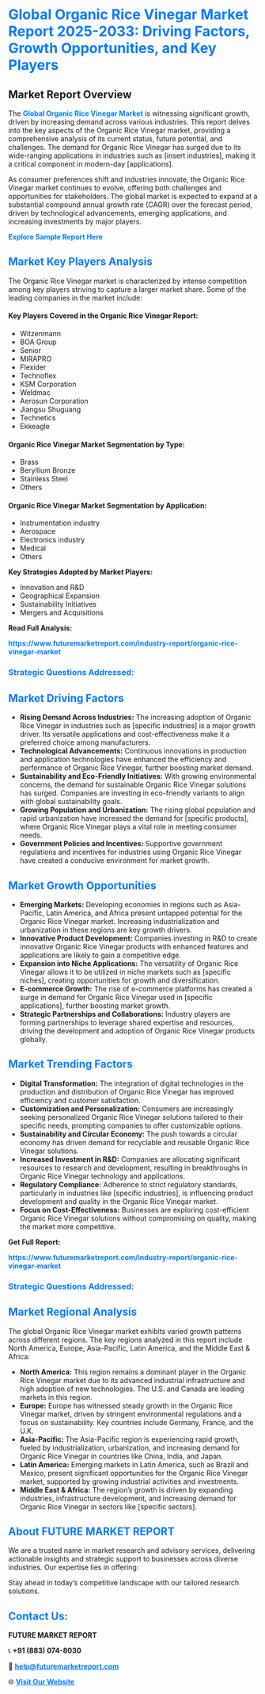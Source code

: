 <h1 style="color: #007BFF;">Global Organic Rice Vinegar Market Report 2025-2033: Driving Factors, Growth Opportunities, and Key Players</h1>

<section id="overview">
<h2>Market Report Overview</h2>
<p>The <a href="https://www.futuremarketreport.com/industry-report/organic-rice-vinegar-market" style="color: #007BFF; text-decoration: none;"><strong>Global Organic Rice Vinegar Market</strong></a> is witnessing significant growth, driven by increasing demand across various industries. This report delves into the key aspects of the Organic Rice Vinegar market, providing a comprehensive analysis of its current status, future potential, and challenges. The demand for Organic Rice Vinegar has surged due to its wide-ranging applications in industries such as [insert industries], making it a critical component in modern-day [applications].</p>
<p>As consumer preferences shift and industries innovate, the Organic Rice Vinegar market continues to evolve, offering both challenges and opportunities for stakeholders. The global market is expected to expand at a substantial compound annual growth rate (CAGR) over the forecast period, driven by technological advancements, emerging applications, and increasing investments by major players.</p>
</section>

<section id="overview">
<p><a href="https://www.futuremarketreport.com/request-sample/reportId=37489" style="color: #007BFF; text-decoration: none;"><strong>Explore Sample Report Here</strong></a></p>
</section>

<section id="key-players">
<h2 style="color: #007BFF;">Market Key Players Analysis</h2>
<p>The Organic Rice Vinegar market is characterized by intense competition among key players striving to capture a larger market share. Some of the leading companies in the market include:</p>
<h4>Key Players Covered in the Organic Rice Vinegar Report:</h4>
<ul><li>Witzenmann</li><li>BOA Group</li><li>Senior</li><li>MIRAPRO</li><li>Flexider</li><li>Technoflex</li><li>KSM Corporation</li><li>Weldmac</li><li>Aerosun Corporation</li><li>Jiangsu Shuguang</li><li>Technetics</li><li>Ekkeagle</li></ul>
<h4>Organic Rice Vinegar Market Segmentation by Type:</h4>
<ul><li>Brass</li><li>Beryllium Bronze</li><li>Stainless Steel</li><li>Others</li></ul>

<h4>Organic Rice Vinegar Market Segmentation by Application:</h4>
<ul><li>Instrumentation industry</li><li>Aerospace</li><li>Electronics industry</li><li>Medical</li><li>Others</li></ul>
<p><strong>Key Strategies Adopted by Market Players:</strong></p>
<ul>
<li>Innovation and R&D</li>
<li>Geographical Expansion</li>
<li>Sustainability Initiatives</li>
<li>Mergers and Acquisitions</li>
</ul>
</section>

<section>
<p><strong>Read Full Analysis: </strong></p><a href="https://www.futuremarketreport.com/industry-report/organic-rice-vinegar-market" style="color: #007BFF; text-decoration: none;"><strong>https://www.futuremarketreport.com/industry-report/organic-rice-vinegar-market</strong></a>
<h3 style="color: #007BFF;">Strategic Questions Addressed:</h3>
</section>

<section id="driving-factors">
<h2 style="color: #007BFF;">Market Driving Factors</h2>
<ul>
<li><strong>Rising Demand Across Industries:</strong> The increasing adoption of Organic Rice Vinegar in industries such as [specific industries] is a major growth driver. Its versatile applications and cost-effectiveness make it a preferred choice among manufacturers.</li>
<li><strong>Technological Advancements:</strong> Continuous innovations in production and application technologies have enhanced the efficiency and performance of Organic Rice Vinegar, further boosting market demand.</li>
<li><strong>Sustainability and Eco-Friendly Initiatives:</strong> With growing environmental concerns, the demand for sustainable Organic Rice Vinegar solutions has surged. Companies are investing in eco-friendly variants to align with global sustainability goals.</li>
<li><strong>Growing Population and Urbanization:</strong> The rising global population and rapid urbanization have increased the demand for [specific products], where Organic Rice Vinegar plays a vital role in meeting consumer needs.</li>
<li><strong>Government Policies and Incentives:</strong> Supportive government regulations and incentives for industries using Organic Rice Vinegar have created a conducive environment for market growth.</li>
</ul>
</section>

<section id="growth-opportunities">
<h2 style="color: #007BFF;">Market Growth Opportunities</h2>
<ul>
<li><strong>Emerging Markets:</strong> Developing economies in regions such as Asia-Pacific, Latin America, and Africa present untapped potential for the Organic Rice Vinegar market. Increasing industrialization and urbanization in these regions are key growth drivers.</li>
<li><strong>Innovative Product Development:</strong> Companies investing in R&D to create innovative Organic Rice Vinegar products with enhanced features and applications are likely to gain a competitive edge.</li>
<li><strong>Expansion into Niche Applications:</strong> The versatility of Organic Rice Vinegar allows it to be utilized in niche markets such as [specific niches], creating opportunities for growth and diversification.</li>
<li><strong>E-commerce Growth:</strong> The rise of e-commerce platforms has created a surge in demand for Organic Rice Vinegar used in [specific applications], further boosting market growth.</li>
<li><strong>Strategic Partnerships and Collaborations:</strong> Industry players are forming partnerships to leverage shared expertise and resources, driving the development and adoption of Organic Rice Vinegar products globally.</li>
</ul>
</section>

<section id="trending-factors">
<h2 style="color: #007BFF;">Market Trending Factors</h2>
<ul>
<li><strong>Digital Transformation:</strong> The integration of digital technologies in the production and distribution of Organic Rice Vinegar has improved efficiency and customer satisfaction.</li>
<li><strong>Customization and Personalization:</strong> Consumers are increasingly seeking personalized Organic Rice Vinegar solutions tailored to their specific needs, prompting companies to offer customizable options.</li>
<li><strong>Sustainability and Circular Economy:</strong> The push towards a circular economy has driven demand for recyclable and reusable Organic Rice Vinegar solutions.</li>
<li><strong>Increased Investment in R&D:</strong> Companies are allocating significant resources to research and development, resulting in breakthroughs in Organic Rice Vinegar technology and applications.</li>
<li><strong>Regulatory Compliance:</strong> Adherence to strict regulatory standards, particularly in industries like [specific industries], is influencing product development and quality in the Organic Rice Vinegar market.</li>
<li><strong>Focus on Cost-Effectiveness:</strong> Businesses are exploring cost-efficient Organic Rice Vinegar solutions without compromising on quality, making the market more competitive.</li>
</ul>
</section>

<section>
<p><strong>Get Full Report: </strong></p><a href="https://www.futuremarketreport.com/industry-report/organic-rice-vinegar-market" style="color: #007BFF; text-decoration: none;"><strong>https://www.futuremarketreport.com/industry-report/organic-rice-vinegar-market</strong></a>
<h3 style="color: #007BFF;">Strategic Questions Addressed:</h3>
</section>


<section id="regional-analysis">
<h2 style="color: #007BFF;">Market Regional Analysis</h2>
<p>The global Organic Rice Vinegar market exhibits varied growth patterns across different regions. The key regions analyzed in this report include North America, Europe, Asia-Pacific, Latin America, and the Middle East & Africa:</p>
<ul>
<li><strong>North America:</strong> This region remains a dominant player in the Organic Rice Vinegar market due to its advanced industrial infrastructure and high adoption of new technologies. The U.S. and Canada are leading markets in this region.</li>
<li><strong>Europe:</strong> Europe has witnessed steady growth in the Organic Rice Vinegar market, driven by stringent environmental regulations and a focus on sustainability. Key countries include Germany, France, and the U.K.</li>
<li><strong>Asia-Pacific:</strong> The Asia-Pacific region is experiencing rapid growth, fueled by industrialization, urbanization, and increasing demand for Organic Rice Vinegar in countries like China, India, and Japan.</li>
<li><strong>Latin America:</strong> Emerging markets in Latin America, such as Brazil and Mexico, present significant opportunities for the Organic Rice Vinegar market, supported by growing industrial activities and investments.</li>
<li><strong>Middle East & Africa:</strong> The region’s growth is driven by expanding industries, infrastructure development, and increasing demand for Organic Rice Vinegar in sectors like [specific sectors].</li>
</ul>
</section>

<footer>
<h2 style="color: #007BFF;">About FUTURE MARKET REPORT</h2>
<p>We are a trusted name in market research and advisory services, delivering actionable insights and strategic support to businesses across diverse industries. Our expertise lies in offering:</p>

<p>Stay ahead in today’s competitive landscape with our tailored research solutions.</p>

<h2 style="color: #007BFF;">Contact Us:</h2>
<p><strong>FUTURE MARKET REPORT</strong></p>
<p>📞 <strong>+91 (883) 074-8030</strong></p>
<p>📧 <strong><a href="mailto:help@futuremarketreport.com" style="color: #007BFF;">help@futuremarketreport.com</a></strong></p>
<p>🌐 <strong><a href="https://www.futuremarketreport.com/" style="color: #007BFF;">Visit Our Website</a></strong></p>
</footer>
